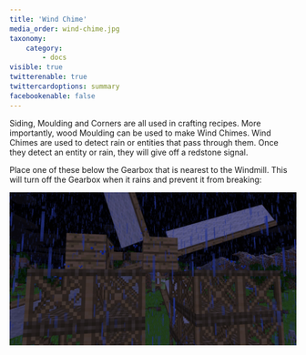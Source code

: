 ```yaml
---
title: 'Wind Chime'
media_order: wind-chime.jpg
taxonomy:
    category:
        - docs
visible: true
twitterenable: true
twittercardoptions: summary
facebookenable: false
---
```


Siding, Moulding and Corners are all used in crafting recipes. More importantly, wood Moulding can be used to make Wind Chimes. Wind Chimes are used to detect rain or entities that pass through them. Once they detect an entity or rain, they will give off a redstone signal.

Place one of these below the Gearbox that is nearest to the Windmill. This will turn off the Gearbox when it rains and prevent it from breaking:

![](wind-chime.jpg)